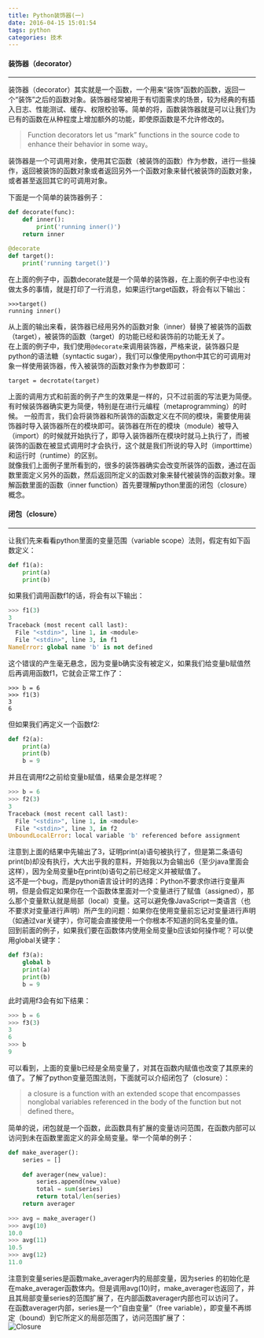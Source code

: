 ```yaml
---
title: Python装饰器(一)
date: 2016-04-15 15:01:54
tags: python
categories: 技术
---
```

#### 装饰器（decorator）
***
装饰器（decorator）其实就是一个函数，一个用来“装饰”函数的函数，返回一个“装饰”之后的函数对象。装饰器经常被用于有切面需求的场景，较为经典的有插入日志、性能测试、缓存、权限校验等。简单的将，函数装饰器就是可以让我们为已有的函数在从种程度上增加额外的功能，即使原函数是不允许修改的。
> Function decorators let us “mark” functions in the source code to enhance their behavior in some way。

装饰器是一个可调用对象，使用其它函数（被装饰的函数）作为参数，进行一些操作，返回被装饰的函数对象或者返回另外一个函数对象来替代被装饰的函数对象，或者甚至返回其它的可调用对象。 
<!--more--> 
下面是一个简单的装饰器例子：  
```python
def decorate(func):
	def inner():
		print('running inner()')
	return inner

@decorate
def target():
	print('running target()')  
```
 
在上面的例子中，函数decorate就是一个简单的装饰器，在上面的例子中也没有做太多的事情，就是打印了一行消息，如果运行target函数，将会有以下输出：  

```
>>>target()
running inner()
```

从上面的输出来看，装饰器已经用另外的函数对象（inner）替换了被装饰的函数（target），被装饰的函数（target）的功能已经和装饰前的功能无关了。  
在上面的例子中，我们使用`@decorate`来调用装饰器，严格来说，装饰器只是python的语法糖（syntactic sugar），我们可以像使用python中其它的可调用对象一样使用装饰器，传入被装饰的函数对象作为参数即可：
```
target = decrotate(target)
```
上面的调用方式和前面的例子产生的效果是一样的，只不过前面的写法更为简便。有时候装饰器确实更为简便，特别是在进行元编程（metaprogramming）的时候。
一般而言，我们会将装饰器和所装饰的函数定义在不同的模块，需要使用装饰器时导入装饰器所在的模块即可。装饰器在所在的模块（module）被导入（import）的时候就开始执行了，即导入装饰器所在模块时就马上执行了，而被装饰的函数在被显式调用时才会执行，这个就是我们所说的导入时（importtime）和运行时（runtime）的区别。  
就像我们上面例子里所看到的，很多的装饰器确实会改变所装饰的函数，通过在函数里面定义另外的函数，然后返回所定义的函数对象来替代被装饰的函数对象。理解函数里面的函数（inner function）首先要理解python里面的闭包（closure）概念。  
#### 闭包（closure）
***
让我们先来看看python里面的变量范围（variable scope）法则，假定有如下函数定义：
```python
def f1(a):
    print(a)
    print(b)
```
如果我们调用函数f1的话，将会有以下输出：
```python
>>> f1(3)
3
Traceback (most recent call last):
  File "<stdin>", line 1, in <module>
  File "<stdin>", line 3, in f1
NameError: global name 'b' is not defined
```
这个错误的产生毫无悬念，因为变量b确实没有被定义，如果我们给变量b赋值然后再调用函数f1，它就会正常工作了：
```
>>> b = 6
>>> f1(3)
3
6
```
但如果我们再定义一个函数f2:
```python
def f2(a):
	print(a)
	print(b)
	b = 9
```
并且在调用f2之前给变量b赋值，结果会是怎样呢？
```python
>>> b = 6
>>> f2(3)
3
Traceback (most recent call last):
  File "<stdin>", line 1, in <module>
  File "<stdin>", line 3, in f2
UnboundLocalError: local variable 'b' referenced before assignment
```
注意到上面的结果中先输出了3，证明print(a)语句被执行了，但是第二条语句print(b)却没有执行，大大出乎我的意料，开始我以为会输出6（至少java里面会这样），因为全局变量b在print(b)语句之前已经定义并被赋值了。  
这不是一个bug，而是python语言设计时的选择：Python不要求你进行变量声明，但是会假定如果你在一个函数体里面对一个变量进行了赋值（assigned），那么那个变量默认就是局部（local）变量。这可以避免像JavaScript一类语言（也不要求对变量进行声明）所产生的问题：如果你在使用变量前忘记对变量进行声明（如通过var关键字），你可能会直接使用一个你根本不知道的同名变量的值。  
回到前面的例子，如果我们要在函数体内使用全局变量b应该如何操作呢？可以使用global关键字：
```python
def f3(a):
    global b
    print(a)
    print(b)
    b = 9
```
此时调用f3会有如下结果：
```python
>>> b = 6
>>> f3(3)
3
6
>>> b
9
```
可以看到，上面的变量b已经是全局变量了，对其在函数内赋值也改变了其原来的值了。了解了python变量范围法则，下面就可以介绍闭包了（closure）：  
> a closure is a function with an extended scope that encompasses nonglobal variables referenced in the body of the function but not defined there。

简单的说，闭包就是一个函数，此函数具有扩展的变量访问范围，在函数内部可以访问到未在函数里面定义的非全局变量。举一个简单的例子：
```python
def make_averager():
	series = []
	
	def averager(new_value):
		series.append(new_value)
		total = sum(series)
		return total/len(series)
	return averager
	
>>> avg = make_averager()
>>> avg(10)
10.0
>>> avg(11)
10.5
>>> avg(12)
11.0
```
注意到变量series是函数make_averager内的局部变量，因为series 的初始化是在make_averager函数体内。但是调用avg(10)时，make_averager也返回了，并且其局部变量series的范围扩展了，在内部函数averager内部也可以访问了。  
在函数averager内部，series是一个“自由变量”（free variable），即变量不再绑定（bound）到它所定义的局部范围了，访问范围扩展了：  
![Closure](file:///Users/aiver/Documents/closure.png)
